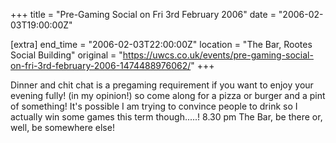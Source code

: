 +++
title = "Pre-Gaming Social on Fri 3rd February 2006"
date = "2006-02-03T19:00:00Z"

[extra]
end_time = "2006-02-03T22:00:00Z"
location = "The Bar, Rootes Social Building"
original = "https://uwcs.co.uk/events/pre-gaming-social-on-fri-3rd-february-2006-1474488976062/"
+++

Dinner and chit chat is a pregaming requirement if you want to enjoy your evening fully\! (in my opinion\!) so come along for a pizza or burger and a pint of something\! It's possible I am trying to convince people to drink so I actually win some games this term though.....\! 8.30 pm The Bar, be there or, well, be somewhere else\!

